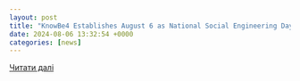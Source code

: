 ```yaml
---
layout: post
title: "KnowBe4 Establishes August 6 as National Social Engineering Day"
date: 2024-08-06 13:32:54 +0000
categories: [news]
---
```


[Читати далі](https://www.businesswireindia.com/knowbe4-establishes-august-6-as-national-social-engineering-day-91095.html)
